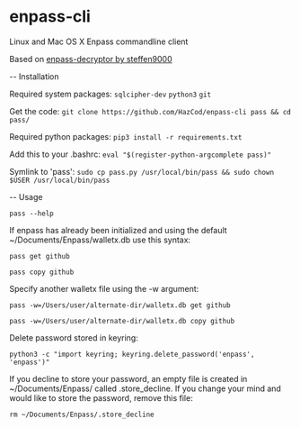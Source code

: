 # enpass-cli
Linux and Mac OS X Enpass commandline client

Based on [enpass-decryptor by steffen9000](https://github.com/steffen9000/enpass-decryptor)

-- Installation

Required system packages: `sqlcipher-dev` `python3`  `git`

Get the code:             `git clone https://github.com/HazCod/enpass-cli pass && cd pass/`

Required python packages: `pip3 install -r requirements.txt`

Add this to your .bashrc: `eval "$(register-python-argcomplete pass)"`

Symlink to 'pass':	  `sudo cp pass.py /usr/local/bin/pass && sudo chown $USER /usr/local/bin/pass`


-- Usage

`pass --help`

If enpass has already been initialized and using the default ~/Documents/Enpass/walletx.db use this syntax:

`pass get github`

`pass copy github`

Specify another walletx file using the -w argument:

`pass -w=/Users/user/alternate-dir/walletx.db get github`

`pass -w=/Users/user/alternate-dir/walletx.db copy github`


 Delete password stored in keyring:
 
 `python3 -c "import keyring; keyring.delete_password('enpass', 'enpass')"`



If you decline to store your password, an empty file is created in ~/Documents/Enpass/ called .store_decline. If you change your mind and would like to store the password, remove this file:

`rm ~/Documents/Enpass/.store_decline`
